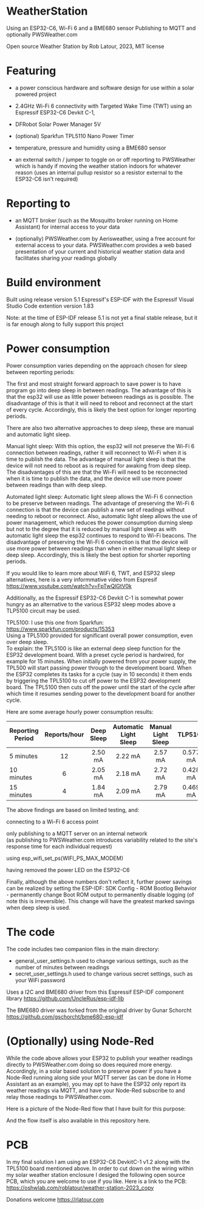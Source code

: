 # WeatherStation 
Using an ESP32-C6, Wi-Fi 6 and a BME680 sensor
Publishing to MQTT and optionally PWSWeather.com

Open source Weather Station by Rob Latour, 2023, MIT license

# Featuring

  - a power conscious hardware and software design for use within a solar powered project 
  - 2.4GHz Wi-Fi 6 connectivity with Targeted Wake Time (TWT) using an Espressif ESP32-C6 Devkit C-1, 
  - DFRobot Solar Power Manager 5V
  - (optional) Sparkfun TPL5110 Nano Power Timer
  
- temperature, pressure and humidity using a BME680 sensor

- an external switch / jumper to toggle on or off reporting to PWSWeather
  which is handy if moving the weather station indoors for whatever reason
  (uses an internal pullup resistor so a resistor external to the ESP32-C6 isn't required)

# Reporting to

- an MQTT broker (such as the Mosquitto broker running on Home Assistant) for internal access to your data

- (optionally) PWSWeather.com by Aerisweather, using a free account for external access to your data.
  PWSWeather.com provides a web based presentation of your current and historical weather station data and 
  facilitates sharing your readings globally

# Build environment

Built using release version 5.1 Espressif's ESP-IDF with the Espressif Visual Studio Code extention version 1.83

Note: at the time of ESP-IDF release 5.1 is not yet a final stable release, but it is far enough along to fully support this project

# Power consumption

Power consumption varies depending on the approach chosen for sleep between reporting periods:

  The first and most straight forward approach to save power is to have program go into deep sleep in between readings.
  The advantage of this is that the esp32 will use as little power between readings as is possible.
  The disadvantage of this is that it will need to reboot and reconnect at the start of every cycle.
  Accordingly, this is likely the best option for longer reporting periods.

  There are also two alternative approaches to deep sleep, these are manual and automatic light sleep. 

  Manual light sleep:
    With this option, the esp32 will not preserve the Wi-Fi 6 connection between readings, rather it will reconnect to Wi-Fi when it is time to publish the data.
    The advantage of manual light sleep is that the device will not need to reboot as is required for awaking from deep sleep.
    The disadvantages of this are that the Wi-Fi will need to be reconnected when it is time to publish the data, and the device will use more power between readings than with deep sleep.

  Automated light sleep:
    Automatic light sleep allows the Wi-Fi 6 connection to be preserve between readings.
    The advantage of preserving the Wi-Fi 6 connection is that the device can publish a new set of readings without needing to reboot or reconnect. 
    Also, automatic light sleep allows the use of power management, which reduces the power consumption durning sleep but not to the degree that it is reduced by manual light sleep as with automatic light sleep the esp32 continues to respond to Wi-Fi beacons. 
    The disadvantage of preserving the Wi-Fi 6 connection is that the device will use more power between readings than when in either manual light sleep or deep sleep.
    Accordingly, this is likely the best option for shorter reporting periods.
	
  If you would like to learn more about WiFi 6, TWT, and ESP32 sleep alternatives, here is a very informmative video from Espresif https://www.youtube.com/watch?v=FpTwQlGtV0k
	
  Additionally, as the Espressif ESP32-C6 Devkit C-1 is somewhat power hungry as an alternative to the various ESP32 sleep modes above a TLP5100 circuit may be used.
 
  TPL5100:
    I use this one from Sparkfun: https://www.sparkfun.com/products/15353     
    Using a TPL5100 provided for significant overall power consumption, even over deep sleep.  
    To explain: the TPL5100 is like an external deep sleep function for the ESP32 development board.  With a preset cycle period is hardwired, for example for 15 minutes.   When initially powered from your power supply, the TPL500 will start passing power through to the development board.  When the ESP32 completes its tasks for a cycle (say in 10 seconds) it them ends by triggering the TPL5100 to cut off power to the ESP32 development board.  The TPL5100 then cuts off the power until the start of the cycle after which time it resumes sending power to the development board for another cycle.  
   

Here are some average hourly power consumption results: 

| Reporting Period |Reports/hour|Deep Sleep|Automatic Light Sleep|Manual Light Sleep|TLP5100|
|------------------|:----------:|:--------:|:-------------------:|:----------------:|:----------------:|
|5 minutes |12|2.50 mA|2.22 mA|2.57 mA|0.577 mA|
|10 minutes|6|2.05 mA|2.18 mA|2.72 mA|0.428 mA|
|15 minutes|4|1.84 mA|2.09 mA|2.79 mA|0.469 mA|

The above findings are based on limited testing, and: 

  connecting to a Wi-Fi 6 access point

  only publishing to a MQTT server on an internal network  
  (as publishing to PWSWeather.com introduces variability related to the site's response time for each individual request)

  using esp_wifi_set_ps(WIFI_PS_MAX_MODEM)

  having removed the power LED on the ESP32-C6

  Finally, although the above numbers don't reflect it, further power savings can be realized by setting the ESP-IDF: SDK Config - ROM Bootlog Behavior - permanently change Boot ROM output to permanently disable logging (of note this is irreversible).  This change will have the greatest marked savings when deep sleep is used.
  
# The code

The code includes two companion files in the main directory:
- general_user_settings.h  used to change various settings, such as the number of minutes between readings
- secret_user_settings.h   used to change various secret settings, such as your WiFi password
	
Uses a I2C and BME680 driver from this Espressif ESP-IDF component library
https://github.com/UncleRus/esp-idf-lib  

The BME680 driver was forked from the original driver by Gunar Schorcht
https://github.com/gschorcht/bme680-esp-idf

# (Optionally) using Node-Red 

While the code above allows your ESP32 to publish your weather readings directly to PWSWeather.com doing so does required more energy.   Accordingly, in a solar based solution to preserve power if you have a Node-Red running along side your MQTT server (as can be done in Home Assistant as an example), you may opt to have the ESP32 only report its weather readings via MQTT, and have your Node-Red subscribe to and relay those readings to PWSWeather.com.

Here is a picture of the Node-Red flow that I have built for this purpose:

And the flow itself is also available in this repository here.

# PCB

In my final solution I am using an ESP32-C6 DevkitC-1 v1.2 along with the TPL5100 board mentioned above.  In order to cut down on the wiring within my solar weather station enclosure I desiged the following open source PCB, which you are welcome to use if you like. 
Here is a link to the PCB: https://oshwlab.com/roblatour/weather-station-2023_copy


Donations welcome https://rlatour.com
